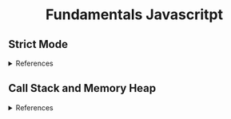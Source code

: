 <div align="center">
    <h1>Fundamentals Javascritpt</h1>
</div>

## Strict Mode

<details>
  <summary>References</summary>

  <br>

  [Geeks For Geeks](https://www.geeksforgeeks.org/strict-mode-javascript/)
  [W3 Schools](https://www.w3schools.com/js/js_strict.asp)
</details>

## Call Stack and Memory Heap

<details>
  <summary>References</summary>

  [Level Up](https://levelup.gitconnected.com/understanding-call-stack-and-heap-memory-in-js-e34bf8d3c3a4)
  [Mediums](https://medium.com/@allansendagi/javascript-fundamentals-call-stack-and-memory-heap-401eb8713204)
  [Matt Zeunert](https://www.mattzeunert.com/2017/03/29/v8-object-size.html)
  [Mozilla](https://developer.mozilla.org/en-US/docs/Glossary/Primitive)

</details>
